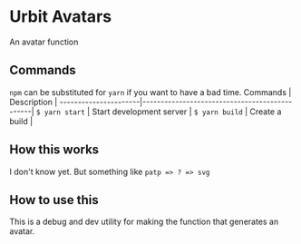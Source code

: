 # Urbit Avatars
An avatar function

## Commands
`npm` can be substituted for `yarn` if you want to have a bad time.
Commands              | Description                                   |
----------------------|-----------------------------------------------|
`$ yarn start`        | Start development server                      |
`$ yarn build`        | Create a build                                |

## How this works
I don't know yet. But something like `patp => ? => svg`

## How to use this
This is a debug and dev utility for making the function that generates an avatar.
